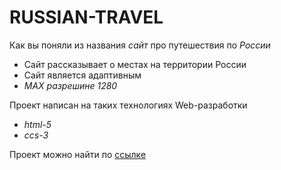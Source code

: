 # RUSSIAN-TRAVEL

Как вы поняли из названия *сайт* про путешествия по *России*
* Сайт рассказывает о местах на территории России
* Сайт является адаптивным
* *MAX разрешине 1280*

Проект написан на таких технологиях Web-разработки
* *html-5*
* *ccs-3*

Проект можно найти по [ссылке](https://aliakseiyausiuk.github.io/russian-travel/index.html)
